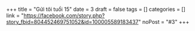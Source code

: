﻿+++
title = "Gửi tôi tuổi 15"
date = 3
draft = false
tags = []
categories = []
link = "https://facebook.com/story.php?story_fbid=804452469751052&id=100005589183437"
noPost = "#3"
+++
